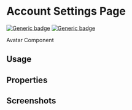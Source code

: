 # Account Settings Page
[![Generic badge](https://img.shields.io/badge/GROUP-page-red.svg)]()
[![Generic badge](https://img.shields.io/badge/SIZE-page-skyblue.svg)]()

Avatar Component

## Usage

## Properties

## Screenshots